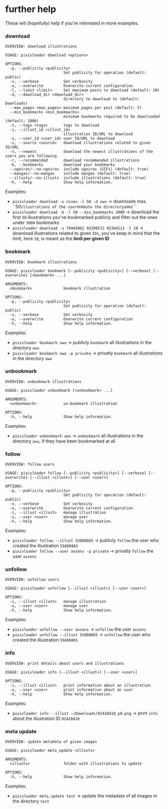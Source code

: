 # further help

These will (hopefully) help if you're interested in more examples.

### download
```
OVERVIEW: download illustrations

USAGE: pixivloader download <options>

OPTIONS:
  -p, --publicity <publicity>
                          Set publicity for operation (default: public)
  -v, --verbose           Set verbosity 
  -o, --overwrite         Overwrite current configuration 
  -l, --limit <limit>     Set maximum posts to download (default: 20)
  -d, --download_dir <download_dir>
                          directory to download to (default: Downloads)
  --max_pages <max_pages> maximum pages per post (default: 5)
  --min_bookmarks <min_bookmarks>
                          minimum bookmarks required to be downloaded (default: 1000)
  -t, --tags <tags>       tags to download 
  -i, --illust_id <illust_id>
                          illustration ID/URL to download 
  -u, --user_id <user_id> user ID/URL to download 
  -s, --source <source>   download illustrations related to given ID/URL 
  -n, --newest            download the newest illustrations of the users you are following 
  -r, --recommended       download recommended illustrations 
  -b, --bookmarks         download your bookmarks 
  --ugoiras/--no-ugoiras  include ugoiras (GIFs) (default: true)
  --mangas/--no-mangas    include mangas (default: true)
  --illusts/--no-illusts  include illustrations (default: true)
  -h, --help              Show help information.
```
Examples:
- ```pixivloader download -u nixeu -l 50 -d uwu``` -> downloads max. ``50``` illustrations of the user ```nixeu``` to the directory ```uwu```
- ```pixivloader download -b -l 50 --min_bookmarks 3000``` -> download the first ```50``` illustrations you've bookmarked publicly and filter out the ones under ```3000``` bookmarks
- ```pixivloader download -s 76945062 92390572 92364113 -l 10``` -> download illustrations related to given ```IDs```, you've keep in mind that the limit, here ```10```, is meant as the __limit per given ID__

### bookmark
```
OVERVIEW: bookmark illustrations

USAGE: pixivloader bookmark [--publicity <publicity>] [--verbose] [--overwrite] [<bookmark> ...]

ARGUMENTS:
  <bookmark>              bookmark illustration 

OPTIONS:
  -p, --publicity <publicity>
                          Set publicity for operation (default: public)
  -v, --verbose           Set verbosity 
  -o, --overwrite         Overwrite current configuration 
  -h, --help              Show help information.
```
Examples:
- ```pixivloader bookmark uwu``` -> publicly ```bookmark``` all illustrations in the directory ```uwu```
- ```pixivloader bookmark owo -p private``` -> privatly ```bookmark``` all illustrations in the directory ```owo```

### unbookmark
```
OVERVIEW: unbookmark illustrations

USAGE: pixivloader unbookmark [<unbookmark> ...]

ARGUMENTS:
  <unbookmark>            un-bookmark illustration 

OPTIONS:
  -h, --help              Show help information.
```
Examples:
- ```pixivloader unbookmark uwu``` -> ```unbookmark``` all illustrations in the directory ```uwu```, if they have been bookmarked at all

### follow
```
OVERVIEW: follow users

USAGE: pixivloader follow [--publicity <publicity>] [--verbose] [--overwrite] [--illust <illust>] [--user <user>]

OPTIONS:
  -p, --publicity <publicity>
                          Set publicity for operation (default: public)
  -v, --verbose           Set verbosity 
  -o, --overwrite         Overwrite current configuration 
  -i, --illust <illust>   manage illustration 
  -u, --user <user>       manage user 
  -h, --help              Show help information.
```
Examples:
- ```pixivloader follow --illust 55808865``` -> publicly ```follow``` the user who created the illustration ```55808865```
- ```pixivloader follow --user axsens -p private``` -> privatly ```follow``` the user ```axsens``` 

### unfollow
```
OVERVIEW: unfollow users

USAGE: pixivloader unfollow [--illust <illust>] [--user <user>]

OPTIONS:
  -i, --illust <illust>   manage illustration 
  -u, --user <user>       manage user 
  -h, --help              Show help information.
```
Examples:
- ```pixivloader unfollow --user axsens``` -> ```unfollow``` the user ```axsens```
- ```pixivloader unfollow --illust 55808865``` -> ```unfollow``` the user who created the illustration ```55808865```

### info
```
OVERVIEW: print details about users and illustrations

USAGE: pixivloader info [--illust <illust>] [--user <user>]

OPTIONS:
  -i, --illust <illust>   print information about an illustration 
  -u, --user <user>       print information about an user 
  -h, --help              Show help information.
```
Examples:
- ```pixivloader info --illust ~/Downloads/92428410_p0.png``` -> print ```info``` about the illustration ID ```92428410```

### meta update
```
OVERVIEW: update metadata of given images

USAGE: pixivloader meta_update <illusts>

ARGUMENTS:
  <illusts>               folder with illustrations to update 

OPTIONS:
  -h, --help              Show help information.
```
Examples:
- ```pixivloader meta_update test``` -> update the metadata of all images in the directory ```test```
